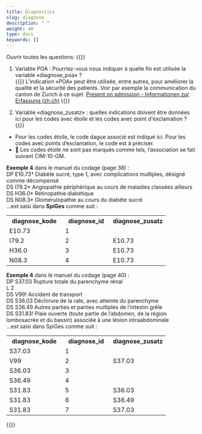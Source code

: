 ```yaml
---
title: Diagnostics 
slug: diagnose
description: " "
weight: 40
type: docs
keywords: []
---
```


Ouvrir toutes les questions: {{<collapsibleGroupCommand groupId="diagnose">}}

1.	Variable POA : Pourriez-vous nous indiquer à quelle fin est utilisée la variable «diagnose_poa» ?  
{{<collapsibleBlock groupId="diagnose">}}
L'indication «POA» peut être utilisée, entre autres, pour améliorer la qualité et la sécurité des patients. Voir par exemple la communication du canton de Zurich à ce sujet. <a href="https://www.zh.ch/content/dam/zhweb/bilder-dokumente/themen/gesundheit/gesundheitsversorgung/spitaeler_kliniken/daten_und_statistik_der_listenspitaeler/datenerhebung/poa_informationen.pdf"> Present on admission - Informationen zur Erfassung (zh.ch)</a>
{{</collapsibleBlock>}}

2. Variable «diagnose_zusatz» : quelles indications doivent être données ici pour les codes avec étoile et les codes avec point d'exclamation ?
{{<collapsibleBlock groupId="diagnose">}}
<ul>
<li>	Pour les codes étoile, le code dague associé est indiqué ici. Pour les codes avec points d’exclamation, le code est à préciser. </li>
<li>		Les codes étoile ne sont pas marqués comme tels, l’association se fait suivant CIM-10-GM. </li>
</ul>
<p>
<b>Exemple 4</b> dans le manuel du codage (page 38) : <br />
DP E10.73† Diabète sucré, type 1, avec complications multiples, désigné comme décompensé <br />
DS I79.2* Angiopathie périphérique au cours de maladies classées ailleurs <br />
DS H36.0* Rétinopathie diabétique <br />
DS N08.3* Glomérulopathie au cours du diabète sucré  <br />
…est saisi dans <b>SpiGes</b> comme suit : <br />
<table style="width:100%">
  <tr>
    <th style="width:35%"> diagnose_kode </div></th>
    <th> diagnose_id </th>
    <th style="width:35%"> diagnose_zusatz </th>
  </tr>
  <tr>
    <td> E10.73 </td>
    <td> 1 </td>
    <td>  </td>
  </tr>
  <tr>
    <td> I79.2 </td>
    <td> 2 </td>
    <td> E10.73 </td>
  </tr>
  <tr>
    <td> H36.0 </td>
    <td> 3 </td>
    <td> E10.73 </td>
  </tr>
  <tr>
    <td> N08.3 </td>
    <td> 4 </td>
    <td> E10.73 </td>
  </tr>
</table>
</p>

<p>
<b>Exemple 4</b> dans le manuel du codage (page 40) :  <br />
DP S37.03 Rupture totale du parenchyme rénal <br />
L 2  <br />
DS V99! Accident de transport <br />
DS S36.03 Déchirure de la rate, avec atteinte du parenchyme <br />
DS S36.49 Autres parties et parties multiples de l’intestin grêle <br />
DS S31.83! Plaie ouverte (toute partie de l’abdomen, de la région lombosacrée et du bassin) associée à une lésion intraabdominale <br />
…est saisi dans SpiGes comme suit : <br />
<table style="width:100%">
  <tr>
    <th style="width:35%"> diagnose_kode </div></th>
    <th> diagnose_id </th>
    <th style="width:35%"> diagnose_zusatz </th>
  </tr>
  <tr>
    <td> S37.03 </td>
    <td> 1 </td>
    <td>  </td>
  </tr>
  <tr>
    <td> V99 </td>
    <td> 2 </td>
    <td> S37.03 </td>
  </tr>
  <tr>
    <td> S36.03 </td>
    <td> 3 </td>
    <td> </td>
  </tr>
  <tr>
    <td> S36.49 </td>
    <td> 4 </td>
    <td> </td>
  </tr>
  <tr>
    <td> S31.83 </td>
    <td> 5 </td>
    <td> S36.03 </td>
  </tr>
  <tr>
    <td> S31.83 </td>
    <td> 6 </td>
    <td> S36.49 </td>
  </tr>
  <tr>
    <td> S31.83 </td>
    <td> 7 </td>
    <td> S37.03 </td>
  </tr>
</table>
</p>
{{</collapsibleBlock>}}
